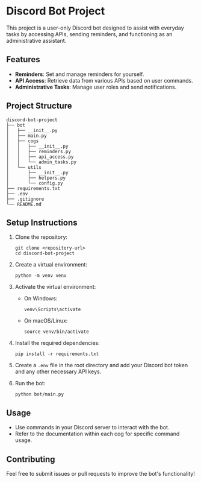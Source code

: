 # Discord Bot Project

This project is a user-only Discord bot designed to assist with everyday tasks by accessing APIs, sending reminders, and functioning as an administrative assistant.

## Features

- **Reminders**: Set and manage reminders for yourself.
- **API Access**: Retrieve data from various APIs based on user commands.
- **Administrative Tasks**: Manage user roles and send notifications.

## Project Structure

```
discord-bot-project
├── bot
│   ├── __init__.py
│   ├── main.py
│   ├── cogs
│   │   ├── __init__.py
│   │   ├── reminders.py
│   │   ├── api_access.py
│   │   └── admin_tasks.py
│   └── utils
│       ├── __init__.py
│       ├── helpers.py
│       └── config.py
├── requirements.txt
├── .env
├── .gitignore
└── README.md
```

## Setup Instructions

1. Clone the repository:
   ```
   git clone <repository-url>
   cd discord-bot-project
   ```

2. Create a virtual environment:
   ```
   python -m venv venv
   ```

3. Activate the virtual environment:
   - On Windows:
     ```
     venv\Scripts\activate
     ```
   - On macOS/Linux:
     ```
     source venv/bin/activate
     ```

4. Install the required dependencies:
   ```
   pip install -r requirements.txt
   ```

5. Create a `.env` file in the root directory and add your Discord bot token and any other necessary API keys.

6. Run the bot:
   ```
   python bot/main.py
   ```

## Usage

- Use commands in your Discord server to interact with the bot.
- Refer to the documentation within each cog for specific command usage.

## Contributing

Feel free to submit issues or pull requests to improve the bot's functionality!